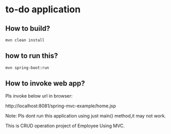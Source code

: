# to-do application

## How to build?
```
mvn clean install
```

## how to run this?
```
mvn spring-boot:run
```

## How to invoke web app?

Pls invoke below url in browser:

http://localhost:8081/spring-mvc-example/home.jsp

Note: Pls dont run this application using just main() method,it may not work.  

This is CRUD operation project of Employee Using MVC.
